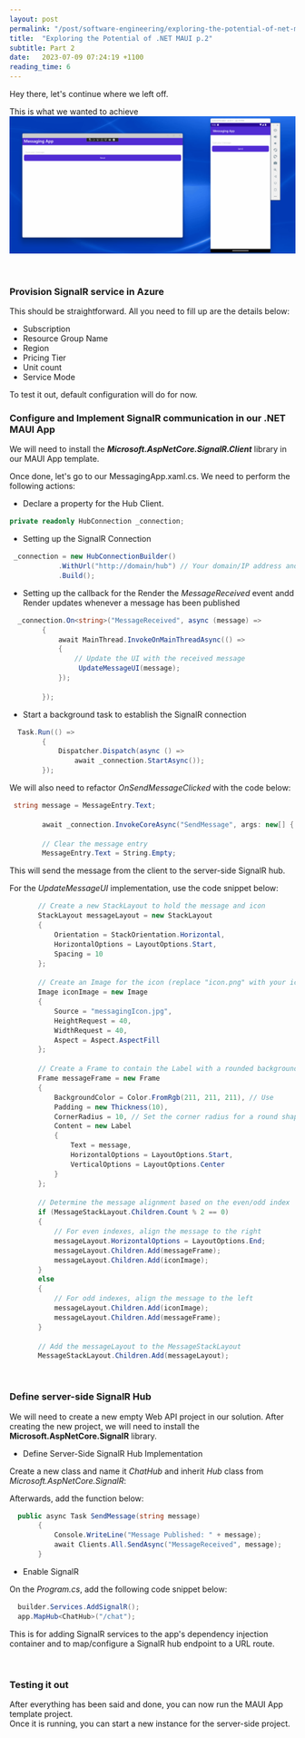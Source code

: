 ```yaml
---
layout: post
permalink: "/post/software-engineering/exploring-the-potential-of-net-maui-p2"
title:  "Exploring the Potential of .NET MAUI p.2"
subtitle: Part 2
date:   2023-07-09 07:24:19 +1100
reading_time: 6
---
```

Hey there, let's continue where we left off.

This is what we wanted to achieve
![MAUI](/assets/dotnet-maui-demo-p2.gif)

<br/>

### Provision SignalR service in Azure

This should be straightforward.
All you need to fill up are the details below:
- Subscription
- Resource Group Name
- Region
- Pricing Tier
- Unit count
- Service Mode

To test it out, default configuration will do for now.

### Configure and Implement SignalR communication in our .NET MAUI App

We will need to install the ***Microsoft.AspNetCore.SignalR.Client*** library in our MAUI App template.

Once done, let's go to our MessagingApp.xaml.cs.
We need to perform the following actions:

- Declare a property for the Hub Client.

```c#
private readonly HubConnection _connection;
```

- Setting up the SignalR Connection

```c#
 _connection = new HubConnectionBuilder()
            .WithUrl("http://domain/hub") // Your domain/IP address and Hub name goes here
            .Build();
```

- Setting up the callback for the Render the *MessageReceived* event andd Render updates whenever a message has been published

```c#
  _connection.On<string>("MessageReceived", async (message) =>
        {
            await MainThread.InvokeOnMainThreadAsync(() =>
            {
                // Update the UI with the received message
                 UpdateMessageUI(message);
            });
            
        });
```

- Start a background task to establish the SignalR connection

```c#
  Task.Run(() =>
        {
            Dispatcher.Dispatch(async () =>
                await _connection.StartAsync());
        });
```

We will also need to refactor *OnSendMessageClicked* with the code below:

```c#
 string message = MessageEntry.Text;

        await _connection.InvokeCoreAsync("SendMessage", args: new[] { MessageEntry.Text });

        // Clear the message entry
        MessageEntry.Text = String.Empty;
```

This will send the message from the client to the server-side SignalR hub.

For the *UpdateMessageUI* implementation, use the code snippet below:

 ```c#
        // Create a new StackLayout to hold the message and icon
        StackLayout messageLayout = new StackLayout
        {
            Orientation = StackOrientation.Horizontal,
            HorizontalOptions = LayoutOptions.Start,
            Spacing = 10
        };

        // Create an Image for the icon (replace "icon.png" with your icon's image source)
        Image iconImage = new Image
        {
            Source = "messagingIcon.jpg",
            HeightRequest = 40,
            WidthRequest = 40,
            Aspect = Aspect.AspectFill
        };

        // Create a Frame to contain the Label with a rounded background
        Frame messageFrame = new Frame
        {
            BackgroundColor = Color.FromRgb(211, 211, 211), // Use
            Padding = new Thickness(10),
            CornerRadius = 10, // Set the corner radius for a round shape
            Content = new Label
            {
                Text = message,
                HorizontalOptions = LayoutOptions.Start,
                VerticalOptions = LayoutOptions.Center
            }
        };

        // Determine the message alignment based on the even/odd index
        if (MessageStackLayout.Children.Count % 2 == 0)
        {
            // For even indexes, align the message to the right
            messageLayout.HorizontalOptions = LayoutOptions.End;
            messageLayout.Children.Add(messageFrame);
            messageLayout.Children.Add(iconImage);
        }
        else
        {
            // For odd indexes, align the message to the left
            messageLayout.Children.Add(iconImage);
            messageLayout.Children.Add(messageFrame);
        }

        // Add the messageLayout to the MessageStackLayout
        MessageStackLayout.Children.Add(messageLayout);
 ```
<br/>

### Define server-side SignalR Hub

We will need to create a new empty Web API project in our solution.
After creating the new project, we will need to install the **Microsoft.AspNetCore.SignalR** library.

- Define Server-Side SignalR Hub Implementation

Create a new class and name it *ChatHub* and inherit *Hub* class from *Microsoft.AspNetCore.SignalR*:

Afterwards, add the function below:

 ```c#
   public async Task SendMessage(string message)
        {
            Console.WriteLine("Message Published: " + message);
            await Clients.All.SendAsync("MessageReceived", message);
        }
 ```

 - Enable SignalR 

 On the *Program.cs*, add the following code snippet below:

  ```c#
    builder.Services.AddSignalR();
    app.MapHub<ChatHub>("/chat");
   ```
This is for adding SignalR services to the app's dependency injection container and to map/configure a SignalR hub endpoint to a URL route.

<br/>

### Testing it out

After everything has been said and done, you can now run the MAUI App template project. <br/>
Once it is running, you can start a new instance for the server-side project.